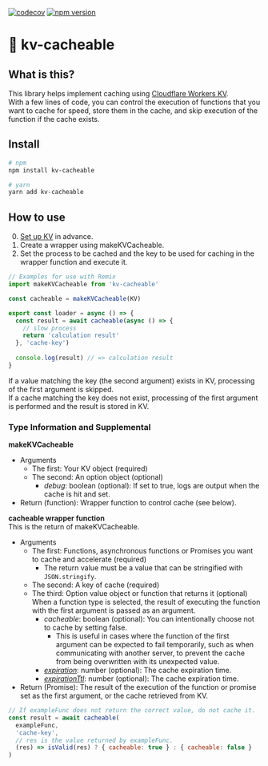 [![codecov](https://codecov.io/gh/aiji42/kv-cacheable/branch/main/graph/badge.svg?token=CJ6FWDMVCC)](https://codecov.io/gh/aiji42/kv-cacheable)
[![npm version](https://badge.fury.io/js/kv-cacheable.svg)](https://badge.fury.io/js/kv-cacheable)

# :key: kv-cacheable

## What is this?

This library helps implement caching using [Cloudflare Workers KV](https://developers.cloudflare.com/workers/runtime-apis/kv/).  
With a few lines of code, you can control the execution of functions that you want to cache for speed, store them in the cache, and skip execution of the function if the cache exists.

## Install

```bash
# npm
npm install kv-cacheable

# yarn
yarn add kv-cacheable
```

## How to use

0. [Set up KV](https://developers.cloudflare.com/workers/runtime-apis/kv/#kv-bindings) in advance.
1. Create a wrapper using makeKVCacheable.
2. Set the process to be cached and the key to be used for caching in the wrapper function and execute it.
```js
// Examples for use with Remix
import makeKVCacheable from 'kv-cacheable'

const cacheable = makeKVCacheable(KV)

export const loader = async () => {
  const result = await cacheable(async () => {
    // slow process
    return 'calculation result'
  }, 'cache-key')
  
  console.log(result) // => calculation result
}
```
If a value matching the key (the second argument) exists in KV, processing of the first argument is skipped.  
If a cache matching the key does not exist, processing of the first argument is performed and the result is stored in KV.

### Type Information and Supplemental

**makeKVCacheable**
- Arguments
    - The first: Your KV object (required)
    - The second: An option object (optional)
        - *debug*: boolean (optional): If set to true, logs are output when the cache is hit and set.
- Return (function): Wrapper function to control cache (see below).

**cacheable wrapper function**  
This is the return of makeKVCacheable.
- Arguments
    - The first: Functions, asynchronous functions or Promises you want to cache and accelerate (required)
      - The return value must be a value that can be stringified with `JSON.stringify`.
    - The second: A key of cache (required)
    - The third: Option value object or function that returns it (optional)  
      When a function type is selected, the result of executing the function with the first argument is passed as an argument.  
      - *cacheable*: boolean (optional): You can intentionally choose not to cache by setting false.
        - This is useful in cases where the function of the first argument can be expected to fail temporarily, such as when communicating with another server, to prevent the cache from being overwritten with its unexpected value.
      - *[expiration](https://developers.cloudflare.com/workers/runtime-apis/kv/#creating-expiring-keys)*: number (optional): The cache expiration time.
      - *[expirationTtl](https://developers.cloudflare.com/workers/runtime-apis/kv/#creating-expiring-keys)*: number (optional): The cache expiration time.
- Return (Promise): The result of the execution of the function or promise set as the first argument, or the cache retrieved from KV.

```js
// If exampleFunc does not return the correct value, do not cache it.
const result = await cacheable(
  exampleFunc,
  'cache-key',
  // res is the value returned by exampleFunc.
  (res) => isValid(res) ? { cacheable: true } : { cacheable: false }
)
```